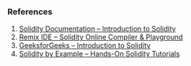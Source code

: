 ### References

1. [Solidity Documentation – Introduction to Solidity](https://docs.soliditylang.org/en/latest/)  
2. [Remix IDE – Solidity Online Compiler & Playground](https://remix.ethereum.org/)  
3. [GeeksforGeeks – Introduction to Solidity](https://www.geeksforgeeks.org/introduction-to-solidity/)  
4. [Solidity by Example – Hands-On Solidity Tutorials](https://solidity-by-example.org/)
